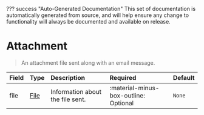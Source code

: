 ??? success "Auto-Generated Documentation"
    This set of documentation is automatically generated from source, and will help ensure any change to functionality will always be documented and available on release.

# Attachment

> An attachment file sent along with an email message.

| Field | Type | Description | Required | Default |
| :--- | :--- | :--- | :--- | :--- |
| file | [File](/howler-docs/odm/class/file) | Information about the file sent. | :material-minus-box-outline: Optional | `None` |
